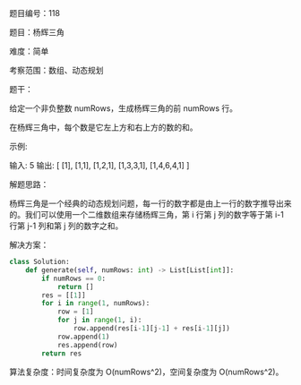题目编号：118

题目：杨辉三角

难度：简单

考察范围：数组、动态规划

题干：

给定一个非负整数 numRows，生成杨辉三角的前 numRows 行。

在杨辉三角中，每个数是它左上方和右上方的数的和。

示例:

输入: 5
输出:
[
     [1],
    [1,1],
   [1,2,1],
  [1,3,3,1],
 [1,4,6,4,1]
]

解题思路：

杨辉三角是一个经典的动态规划问题，每一行的数字都是由上一行的数字推导出来的。我们可以使用一个二维数组来存储杨辉三角，第 i 行第 j 列的数字等于第 i-1 行第 j-1 列和第 j 列的数字之和。

解决方案：

```python
class Solution:
    def generate(self, numRows: int) -> List[List[int]]:
        if numRows == 0:
            return []
        res = [[1]]
        for i in range(1, numRows):
            row = [1]
            for j in range(1, i):
                row.append(res[i-1][j-1] + res[i-1][j])
            row.append(1)
            res.append(row)
        return res
```

算法复杂度：时间复杂度为 O(numRows^2)，空间复杂度为 O(numRows^2)。